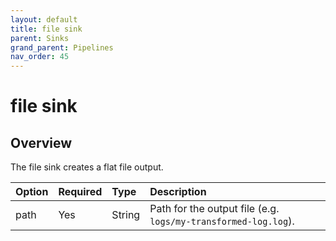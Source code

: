 ```yaml
---
layout: default
title: file sink
parent: Sinks
grand_parent: Pipelines
nav_order: 45
---
```


# file sink

## Overview

The file sink creates a flat file output.

Option | Required | Type | Description
:--- | :--- | :--- | :---
path | Yes | String | Path for the output file (e.g. `logs/my-transformed-log.log`).

<!--- ## Configuration

Content will be added to this section.

## Metrics

Content will be added to this section. --->